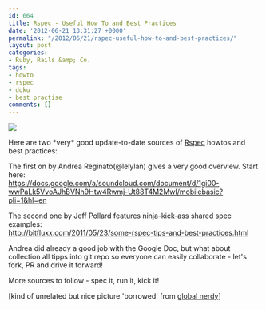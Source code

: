 ```yaml
---
id: 664
title: Rspec - Useful How To and Best Practices
date: '2012-06-21 13:31:27 +0000'
permalink: "/2012/06/21/rspec-useful-how-to-and-best-practices/"
layout: post
categories:
- Ruby, Rails &amp; Co.
tags:
- howto
- rspec
- doku
- best practise
comments: []
---
```

![](http://www.globalnerdy.com/wordpress/wp-content/uploads/2011/05/rspectable-employment.jpg)

Here are two \*very\* good update-to-date sources of [Rspec](http://rspec.info/) howtos and best practices:

The first on by Andrea Reginato(@lelylan) gives a very good overview. Start here:  
<https://docs.google.com/a/soundcloud.com/document/d/1gi00-wwPaLk5VvoAJhBVNh9Htw4Rwmj-Ut88T4M2MwI/mobilebasic?pli=1&hl=en>

The second one by Jeff Pollard features ninja-kick-ass shared spec examples:  
<http://bitfluxx.com/2011/05/23/some-rspec-tips-and-best-practices.html>

Andrea did already a good job with the Google Doc, but what about collection all tipps into git repo so everyone can easily collaborate - let's fork, PR and drive it forward!

More sources to follow - spec it, run it, kick it!

[kind of unrelated but nice picture 'borrowed' from [global nerdy](http://www.globalnerdy.com)]